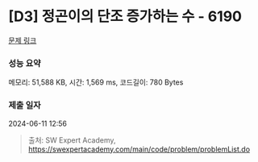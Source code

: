 # [D3] 정곤이의 단조 증가하는 수 - 6190 

[문제 링크](https://swexpertacademy.com/main/code/problem/problemDetail.do?contestProbId=AWcPjEuKAFgDFAU4) 

### 성능 요약

메모리: 51,588 KB, 시간: 1,569 ms, 코드길이: 780 Bytes

### 제출 일자

2024-06-11 12:56



> 출처: SW Expert Academy, https://swexpertacademy.com/main/code/problem/problemList.do
